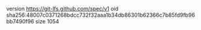 version https://git-lfs.github.com/spec/v1
oid sha256:48007c0371268bdcc732f32aaa1b34db86301b62366c7b85fd9fb96bb7490f96
size 1054
